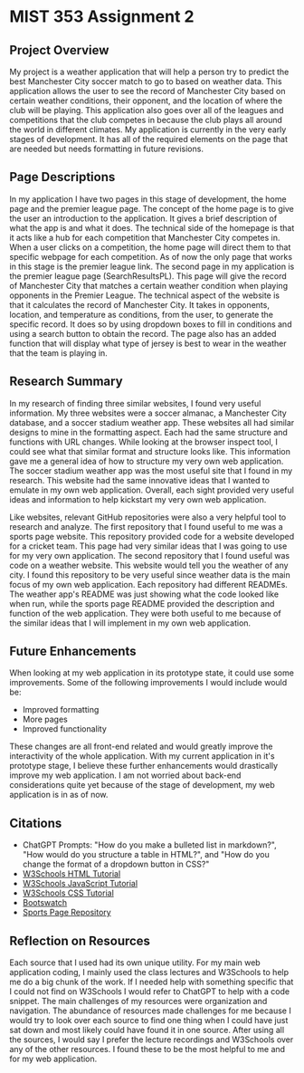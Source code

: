 ﻿# MIST 353 Assignment 2

## Project Overview
My project is a weather application that will help a person try to predict the best Manchester City soccer match to go to
based on weather data. This application allows the user to see the record of Manchester City based on certain weather conditions, 
their opponent, and the location of where the club will be playing. This application also goes over all of the leagues and competitions
that the club competes in because the club plays all around the world in different climates. My application is currently in the 
very early stages of development. It has all of the required elements on the page that are needed but needs formatting in future revisions.

## Page Descriptions
In my application I have two pages in this stage of development, the home page and the premier league page. The concept of the home page is to 
give the user an introduction to the application. It gives a brief description of what the app is and what it does. The technical side of the homepage is that it 
acts like a hub for each competition that Manchester City competes in. When a user clicks on a competition, the home page will direct them to that specific webpage 
for each competition. As of now the only page that works in this stage is the premier league link. The second page in my application is the premier league 
page (SearchResultsPL). This page will give the record of Manchester City that matches a certain weather condition when playing opponents in the Premier League. 
The technical aspect of the website is that it calculates the record of Manchester City. It takes in opponents, location, and temperature as conditions, from the user, 
to generate the specific record. It does so by using dropdown boxes to fill in conditions and using a search button to obtain the record. The page also has an added 
function that will display what type of jersey is best to wear in the weather that the team is playing in.

## Research Summary
In my research of finding three similar websites, I found very useful information. My three websites were a soccer almanac, a Manchester City database, and a soccer 
stadium weather app. These websites all had similar designs to mine in the formatting aspect. Each had the same structure and functions with URL changes. While looking at 
the browser inspect tool, I could see what that similar format and structure looks like. This information gave me a general idea of how to structure my very own web application.
The soccer stadium weather app was the most useful site that I found in my research. This website had the same innovative ideas that I wanted to emulate in my own web application. 
Overall, each sight provided very useful ideas and information to help kickstart my very own web application.

Like websites, relevant GitHub repositories were also a very helpful tool to research and analyze. The first repository that I found useful to me was a sports page website. This 
repository provided code for a website developed for a cricket team. This page had very similar ideas that I was going to use for my very own application. The second repository 
that I found useful was code on a weather website. This website would tell you the weather of any city. I found this repository to be very useful since weather data is the main focus 
of my own web application. Each repository had different READMEs. The weather app's README was just showing what the code looked like when run, while the sports page README provided 
the description and function of the web application. They were both useful to me because of the similar ideas that I will implement in my own web application.

## Future Enhancements
When looking at my web application in its prototype state, it could use some improvements. Some of the following improvements I would include would be:

- Improved formatting
- More pages
- Improved functionality

These changes are all front-end related and would greatly improve the interactivity of the whole application. With my current application in it's prototype stage, 
I believe these further enhancements would drastically improve my web application. I am not worried about back-end considerations quite yet because of the stage 
of development, my web application is in as of now.

## Citations
- ChatGPT Prompts: "How do you make a bulleted list in markdown?", "How would do you structure a table in HTML?", and "How do you change the format of a dropdown button in CSS?"
- [W3Schools HTML Tutorial](https://www.w3schools.com/html/)
- [W3Schools JavaScript Tutorial](https://www.w3schools.com/js/default.asp)
- [W3Schools CSS Tutorial](https://www.w3schools.com/css/default.asp)
- [Bootswatch](https://bootswatch.com/)
- [Sports Page Repository](https://github.com/saikumar221/Sports-Team-Website/tree/master)

## Reflection on Resources
Each source that I used had its own unique utility. For my main web application coding, I mainly used the class lectures and W3Schools to help me do a big chunk of the work. 
If I needed help with something specific that I could not find on W3Schools I would refer to ChatGPT to help with a code snippet. The main challenges of my resources were organization 
and navigation. The abundance of resources made challenges for me because I would try to look over each source to find one thing when I could have just sat down and most likely 
could have found it in one source. After using all the sources, I would say I prefer the lecture recordings and W3Schools over any of the other resources. I found these to be the 
most helpful to me and for my web application.